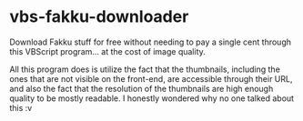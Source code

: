 # vbs-fakku-downloader
Download Fakku stuff for free without needing to pay a single cent through this VBScript program... at the cost of image quality.

All this program does is utilize the fact that the thumbnails, including the ones that are not visible on the front-end, are accessible through their URL, and also the fact that the resolution of the thumbnails are high enough quality to be mostly readable. I honestly wondered why no one talked about this :v 
